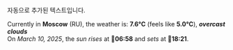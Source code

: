 
자동으로 추가된 텍스트입니다.

<!--START_SECTION:weather:moscow-->
Currently in **Moscow** (RU), the weather is: **7.6°C** (feels like **5.0°C**), ***overcast clouds***<br/>
On *March 10, 2025*, the *sun rises* at 🌅**06:58** and *sets* at 🌇**18:21**.
<!--END_SECTION:weather-->
